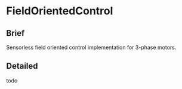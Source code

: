 # FieldOrientedControl

## Brief
Sensorless field oriented control implementation for 3-phase motors. 

## Detailed

todo
